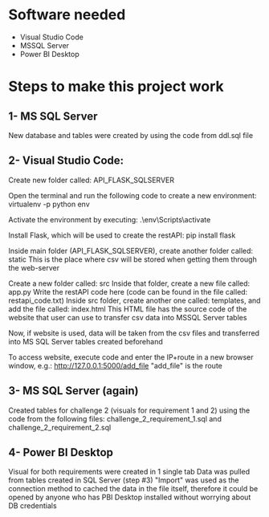 
# Software needed

* Visual Studio Code
* MSSQL Server
* Power BI Desktop

# Steps to make this project work

## 1- MS SQL Server

New database and tables were created by using the code from ddl.sql file

## 2- Visual Studio Code:

Create new folder called: API_FLASK_SQLSERVER

Open the terminal and run the following code to create a new environment: virtualenv -p python env

Activate the environment by executing: .\env\Scripts\activate

Install Flask, which will be used to create the restAPI:
pip install flask

Inside main folder (API_FLASK_SQLSERVER), create another folder called: static
This is the place where csv will be stored when getting them through the web-server

Create a new folder called: src
Inside that folder, create a new file called: app.py
Write the restAPI code here (code can be found in the file called: restapi_code.txt)
Inside src folder, create another one called: templates, and add the file called: index.html
This HTML file has the source code of the website that user can use to transfer csv data into MSSQL Server tables

Now, if website is used, data will be taken from the csv files and transferred into MS SQL Server tables created beforehand

To access website, execute code and enter the IP+route in a new browser window, e.g.: http://127.0.0.1:5000/add_file
"add_file" is the route

## 3- MS SQL Server (again)

Created tables for challenge 2 (visuals for requirement 1 and 2) using the code from the following files:
challenge_2_requirement_1.sql and challenge_2_requirement_2.sql

## 4- Power BI Desktop

Visual for both requirements were created in 1 single tab
Data was pulled from tables created in SQL Server (step #3)
"Import" was used as the connection method to cached the data in the file itself, therefore it could be opened by anyone who has PBI Desktop installed without worrying about DB credentials

